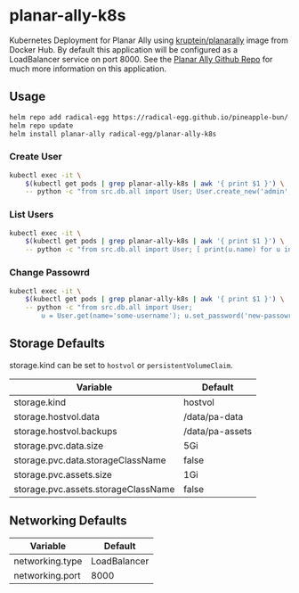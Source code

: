 # planar-ally-k8s

Kubernetes Deployment for Planar Ally using [kruptein/planarally](https://hub.docker.com/r/kruptein/planarally/tags) image from Docker Hub. By default this application will be configured as a LoadBalancer service on port 8000. See the [Planar Ally Github Repo](https://github.com/Kruptein/PlanarAlly) for much more information on this application.

## Usage
```bash
helm repo add radical-egg https://radical-egg.github.io/pineapple-bun/
helm repo update
helm install planar-ally radical-egg/planar-ally-k8s
```

### Create User

```bash
kubectl exec -it \
    $(kubectl get pods | grep planar-ally-k8s | awk '{ print $1 }') \
    -- python -c "from src.db.all import User; User.create_new('admin', 'change_me')"
```

### List Users

```bash
kubectl exec -it \
    $(kubectl get pods | grep planar-ally-k8s | awk '{ print $1 }') \
    -- python -c "from src.db.all import User; [ print(u.name) for u in User.select() ]"
```

### Change Passowrd

```bash
kubectl exec -it \
    $(kubectl get pods | grep planar-ally-k8s | awk '{ print $1 }') \
    -- python -c "from src.db.all import User; 
        u = User.get(name='some-username'); u.set_password('new-passowrd'); u.save();"
```

## Storage Defaults

storage.kind can be set to `hostvol` or `persistentVolumeClaim`.

| Variable                                          | Default                               |
| --------                                          | -------                               |
| storage.kind                                      | hostvol                               |
| storage.hostvol.data                              | /data/pa-data                         |
| storage.hostvol.backups                           | /data/pa-assets                       |
| storage.pvc.data.size                             | 5Gi                                   |
| storage.pvc.data.storageClassName                 | false                                 |
| storage.pvc.assets.size                           | 1Gi                                   |
| storage.pvc.assets.storageClassName               | false                                 |

## Networking Defaults

| Variable                              | Default           |
| --------                              | -------           |
| networking.type                       | LoadBalancer      |
| networking.port                       | 8000              |
